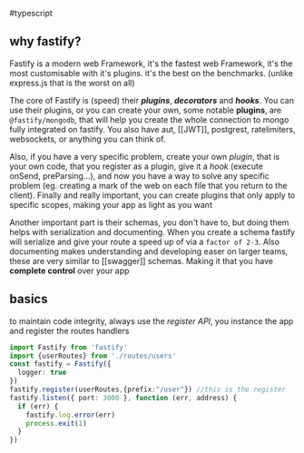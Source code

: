 #typescript
## why fastify?
Fastify is a modern web Framework, it's the fastest web Framework, it's the most customisable with it's plugins. it's the best on the benchmarks. (unlike express.js that is the worst on all)

The core of Fastify is (speed) their **_plugins_**, **_decorators_** and **_hooks_**. You can use their plugins, or you can create your own, some notable **plugins**, are `@fastify/mongodb`, that will help you create the whole connection to mongo fully integrated on fastify. You also have aut, [[JWT]], postgrest, ratelimiters, websockets, or anything you can think of.

Also, if you have a very specific problem, create your own *plugin*, that is your own code, that you register as a plugin, give it a *hook* (execute onSend, preParsing...), and now you have a way to solve any specific problem (eg. creating a mark of the web on each file that you return to the client). Finally and really important, you can create plugins that only apply to specific scopes, making your app as light as you want

Another important part is their schemas, you don't have to, but doing them helps with serialization and documenting. When you create a schema fastify will serialize and give your route a speed up of via a `factor of 2-3`. Also documenting makes understanding and developing easer on larger teams, these are very similar to [[swagger]] schemas. Making it that you have **complete control** over your app


## basics

to maintain code integrity, always use the *register API*, you instance the app and register the routes handlers
```typescript
import Fastify from 'fastify'
import {userRoutes} from './routes/users'
const fastify = Fastify({
  logger: true
})
fastify.register(userRoutes,{prefix:"/user"}) //this is the register
fastify.listen({ port: 3000 }, function (err, address) {
  if (err) {
    fastify.log.error(err)
    process.exit(1)
  }
})
```